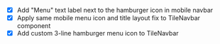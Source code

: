 - [x] Add "Menu" text label next to the hamburger icon in mobile navbar
- [x] Apply same mobile menu icon and title layout fix to TileNavbar component
- [x] Add custom 3-line hamburger menu icon to TileNavbar
